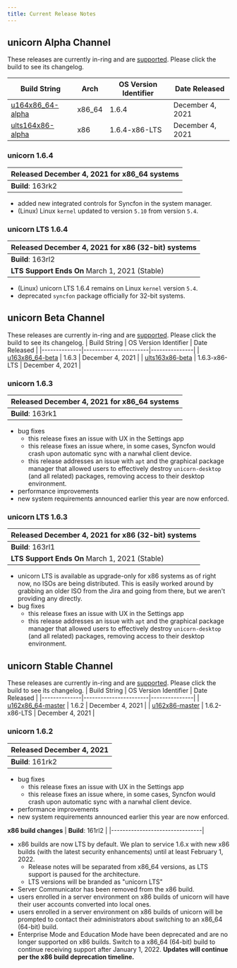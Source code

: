 ```yaml
---
title: Current Release Notes
---
```

## unicorn Alpha Channel
These releases are currently in-ring and are [supported](/releases/lifecycle/). Please click the build to see its changelog.

| Build String | Arch | OS Version Identifier | Date Released |
|--------------|------|-----------------------|---------------|
| [u164x86_64-alpha](#unicorn-1-6-4) | x86_64 | 1.6.4 | December 4, 2021 |
| [ults164x86-alpha](#unicorn-LTS-1-6-4) | x86 | 1.6.4-x86-LTS | December 4, 2021 |

### unicorn 1.6.4
| **Released** December 4, 2021 for x86_64 systems |
|--------------------------------|
| **Build**: 163rk2 |

- added new integrated controls for Syncfon in the system manager.
- (Linux) Linux ``kernel`` updated to version ``5.10`` from version ``5.4``.

### unicorn LTS 1.6.4
| **Released** December 4, 2021 for x86 (32-bit) systems |
|--------------------------------|
| **Build**: 163rl2 |
| **LTS Support Ends On** March 1, 2021 (Stable) |

- (Linux) unicorn LTS 1.6.4 remains on Linux ``kernel`` version ``5.4``.
- deprecated `syncfon` package officially for 32-bit systems.

## unicorn Beta Channel
These releases are currently in-ring and are [supported](/releases/lifecycle/). Please click the build to see its changelog.
| Build String | OS Version Identifier | Date Released |
|--------------|-----------------------|---------------|
| [u163x86_64-beta](#unicorn-1-6-3) | 1.6.3 | December 4, 2021 |
| [ults163x86-beta](#unicorn-1-6-3) | 1.6.3-x86-LTS | December 4, 2021 |

### unicorn 1.6.3
| **Released** December 4, 2021 for x86_64 systems |
|--------------------------------|
| **Build**: 163rk1 |

- bug fixes
	- this release fixes an issue with UX in the Settings app
	- this release fixes an issue where, in some cases, Syncfon would crash upon automatic sync with a narwhal client device.
	- this release addresses an issue with `apt` and the graphical package manager that allowed users to effectively destroy `unicorn-desktop` (and all related) packages, removing access to their desktop environment.
- performance improvements
- new system requirements announced earlier this year are now enforced.

### unicorn LTS 1.6.3
| **Released** December 4, 2021 for x86 (32-bit) systems |
|--------------------------------|
| **Build**: 163rl1 |
| **LTS Support Ends On** March 1, 2021 (Stable) |

- unicorn LTS is available as upgrade-only for x86 systems as of right now, no ISOs are being distributed. This is easily worked around by grabbing an older ISO from the Jira and going from there, but we aren't providing any directly.
- bug fixes
	- this release fixes an issue with UX in the Settings app
	- this release addresses an issue with `apt` and the graphical package manager that allowed users to effectively destroy `unicorn-desktop` (and all related) packages, removing access to their desktop environment.

## unicorn Stable Channel
These releases are currently in-ring and are [supported](https://github.com/Wallymer/unicorndocs/blob/main/version-support.md#currently-supported-stable-builds). Please click the build to see its changelog.
| Build String | OS Version Identifier | Date Released |
|--------------|-----------------------|---------------|
| [u162x86_64-master](#unicorn-1-6-2) | 1.6.2  | December 4, 2021 |
| [u162x86-master](#unicorn-1-6-2) | 1.6.2-x86-LTS | December 4, 2021 |


### unicorn 1.6.2
| **Released** December 4, 2021 |
|--------------------------------|
| **Build**: 161rk2 |

- bug fixes
	- this release fixes an issue with UX in the Settings app
	- this release fixes an issue where, in some cases, Syncfon would crash upon automatic sync with a narwhal client device.
- performance improvements
- new system requirements announced earlier this year are now enforced.

**x86 build changes**
| **Build**: 161rl2 |
|--------------------------------|

- x86 builds are now LTS by default. We plan to service 1.6.x with new x86 builds (with the latest security enhancements) until at least February 1, 2022.
	- Release notes will be separated from x86_64 versions, as LTS support is paused for the architecture.
	- LTS versions will be branded as "unicorn LTS"
- Server Communicator has been removed from the x86 build.
- users enrolled in a server environment on x86 builds of unicorn will have their user accounts converted into local ones.
- users enrolled in a server environment on x86 builds of unicorn will be prompted to contact their administrators about switching to an x86_64 (64-bit) build.
- Enterprise Mode and Education Mode have been deprecated and are no longer supported on x86 builds. Switch to a x86_64 (64-bit) build to continue receiving support after January 1, 2022. **Updates will continue per the x86 build deprecation timeline.**
